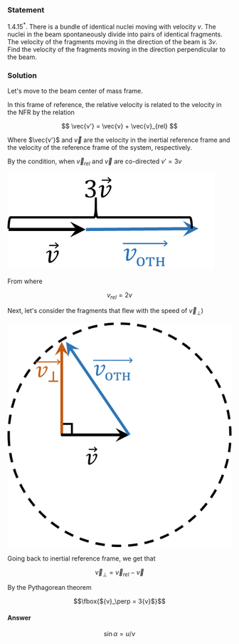 ###  Statement 

$1.4.15^*.$ There is a bundle of identical nuclei moving with velocity $v$. The nuclei in the beam spontaneously divide into pairs of identical fragments. The velocity of the fragments moving in the direction of the beam is $3v$. Find the velocity of the fragments moving in the direction perpendicular to the beam. 

### Solution

Let's move to the beam center of mass frame.

In this frame of reference, the relative velocity is related to the velocity in the NFR by the relation

$$ \vec{v'} = \vec{v} + \vec{v}_{rel} $$

Where $\vec{v'}$ and $\vec{v}$ are the velocity in the inertial reference frame and the velocity of the reference frame of the system, respectively.

By the condition, when $\vec{v}_{rel}$ and $\vec{v}$ are co-directed $v' = 3 v$

![ Representation of $\vec{v'}$ as a sum of two vectors |465x217, 30%](../../img/1.4.15/draw1.png)

From where

$$v_{rel} = 2v$$

Next, let's consider the fragments that flew with the speed of $\vec{v}_\perp$)

![ Vector image |572x572, 30%](../../img/1.4.15/draw.png)  

Going back to inertial reference frame, we get that 

$$\vec{v}_\perp = \vec{v}_{rel}-\vec{v}$$

By the Pythagorean theorem

$$\fbox{${v}_\perp = 3{v}$}$$

#### Answer

$$\sin\alpha = u/v$$ 
